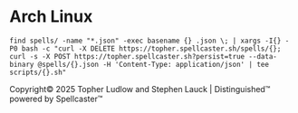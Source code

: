 # Arch Linux

```shell
find spells/ -name "*.json" -exec basename {} .json \; | xargs -I{} -P0 bash -c "curl -X DELETE https://topher.spellcaster.sh/spells/{}; curl -s -X POST https://topher.spellcaster.sh?persist=true --data-binary @spells/{}.json -H 'Content-Type: application/json' | tee scripts/{}.sh"

```

Copyright© 2025 Topher Ludlow and Stephen Lauck | Distinguished™ powered by Spellcaster™